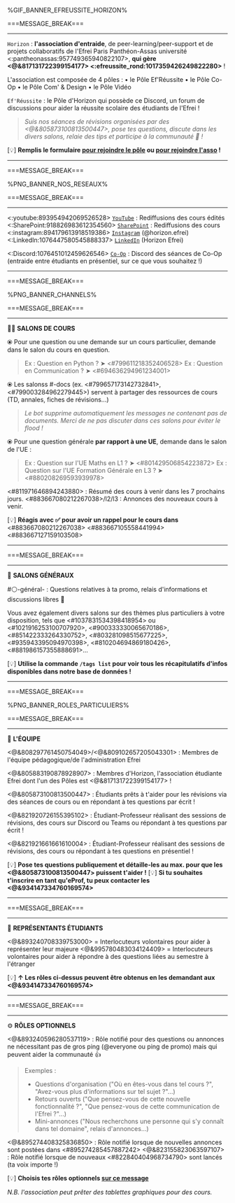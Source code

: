 %GIF_BANNER_EFREUSSITE_HORIZON%

===MESSAGE_BREAK===

** **
`Horizon` : **l'association d'entraide**, de peer-learning/peer-support et de projets collaboratifs de l'Efrei Paris Panthéon-Assas université <:pantheonassas:957749365940822107>, **qui gère <@&817131722399154177> <:efreussite_rond:1017359426249822280>** !

L'association est composée de 4 pôles :
  • le Pôle Ef'Réussite
  • le Pôle Co-Op
  • le Pôle Com' & Design
  • le Pôle Vidéo

`Ef'Réussite` : le Pôle d'Horizon qui possède ce Discord, un forum de discussions pour aider la réussite scolaire des étudiants de l'Efrei !
> *Suis nos séances de révisions organisées par des <@&805873100813500447>, pose tes questions, discute dans les divers salons, relaie des tips et participe à la communauté :100: !*

[:bulb:]   **Remplis le formulaire [pour rejoindre le pôle](https://bit.ly/EfRéussiteRecrute) ou [pour rejoindre l'asso](https://bit.ly/HorizonRecrute) !**

** **

===MESSAGE_BREAK===

%PNG_BANNER_NOS_RESEAUX%

===MESSAGE_BREAK===

** **
<:youtube:893954942069526528> [`YouTube`](https://bit.ly/HorizonYouTube) : Rediffusions des cours édités
<:SharePoint:918826983612354560> [`SharePoint`](https://bit.ly/EfRéussiteSP) : Rediffusions des cours
<:instagram:894179613918519386> [`Instagram`](https://bit.ly/HorizonInstagram) (@horizon.efrei)
<:LinkedIn:1076447580545888337> [`LinkedIn`](https://bit.ly/LinkedInHorizon) (Horizon Efrei)

<:Discord:1076451012459626546> [`Co-Op`](https://discord.gg/MVmqmkjQzy) : Discord des séances de Co-Op (entraide entre étudiants en présentiel, sur ce que vous souhaitez !)

** **

===MESSAGE_BREAK===

%PNG_BANNER_CHANNELS%

===MESSAGE_BREAK===

** **
:teacher: __**SALONS DE COURS**__

⦿ Pour une question ou une demande sur un cours particulier, demande dans le salon du cours en question.
> Ex : Question en Python ? ➤ <#799611218352406528>
> Ex : Question en Communication ? ➤ <#694636294961234001>

⦿ Les salonss #<module>-docs (ex. <#799657173142732841>, <#799003284962279445>) servent à partager des ressources de cours (TD, annales, fiches de révisions...)
> *Le bot supprime automatiquement les messages ne contenant pas de documents. Merci de ne pas discuter dans ces salons pour éviter le flood !*

⦿ Pour une question générale **par rapport à une UE**, demande dans le salon de l'UE :
> Ex :  Question sur l'UE Maths en L1 ? ➤ <#801429506854223872>
> Ex : Question sur l'UE Formation Générale en L3 ? ➤ <#880208269593939978>

<#811971646894243880> : Résumé des cours à venir dans les 7 prochains jours.
<#883667080212267038>/l2/l3 : Annonces des nouveaux cours à venir.


[:bulb:]   **Réagis avec :white_check_mark: pour avoir un rappel pour le cours dans** <#883667080212267038> <#883667105558441994> <#883667127159103508>

** **

===MESSAGE_BREAK===

** **
:book: __**SALONS GÉNÉRAUX**__

#:white_circle:-général-<promo> : Questions relatives à ta promo, relais d'informations et discussions libres :speech_balloon:

Vous avez également divers salons sur des thèmes plus particuliers à votre disposition, tels que
<#1037831534398418954> ou <#1021916253100707920>, <#900333330065670186>, <#851422333264330752>, <#803281098515677225>, <#935943395094970398>, <#810204694869180426>, <#881986157355888691>...

[:bulb:]   **Utilise la commande `/tags list` pour voir tous les récapitulatifs d'infos disponibles dans notre base de données !**

** **

===MESSAGE_BREAK===

%PNG_BANNER_ROLES_PARTICULIERS%

===MESSAGE_BREAK===

** **
:compass: __**L'ÉQUIPE**__

<@&808297761450754049>/<@&809102657205043301> : Membres de l'équipe pédagogique/de l'administration Efrei

<@&805883190878928907> : Membres d'Horizon, l'association étudiante Efrei dont l'un des Pôles est <@&817131722399154177> !

<@&805873100813500447> : Étudiants prêts à t'aider pour les révisions via des séances de cours ou en répondant à tes questions par écrit !

<@&821920726155395102> : Étudiant-Professeur réalisant des sessions de révisions, des cours sur Discord ou Teams ou répondant à tes questions par écrit !

<@&821921661661610004> : Étudiant-Professeur réalisant des sessions de révisions, des cours ou répondant à tes questions en présentiel !

[:bulb:]   **Pose tes questions publiquement et détaille-les au max. pour que les <@&805873100813500447> puissent t'aider !**
[:bulb:]   **Si tu souhaites t'inscrire en tant qu'eProf, tu peux contacter les <@&934147334760169574>**

** **

===MESSAGE_BREAK===

** **
🎩 __**REPRÉSENTANTS ÉTUDIANTS**__

<@&893240708339753000> = Interlocuteurs volontaires pour aider à représenter leur majeure
<@&995780483034124409> = Interlocuteurs volontaires pour aider à répondre à des questions liées au semestre à l'étranger

[:bulb:]   **↑ Les rôles ci-dessus peuvent être obtenus en les demandant aux <@&934147334760169574>**

** **

===MESSAGE_BREAK===

** **
⚙️ __**RÔLES OPTIONNELS**__

<@&893240596280537119> : Rôle notifié pour des questions ou annonces ne nécessitant pas de gros ping (@​everyone ou ping de promo) mais qui peuvent aider la communauté 👍
> Exemples :
> - Questions d'organisation ("Où en êtes-vous dans tel cours ?", "Avez-vous plus d'informations sur tel sujet ?"...)
> - Retours ouverts ("Que pensez-vous de cette nouvelle fonctionnalité ?", "Que pensez-vous de cette communication de l'Efrei ?"...)
> - Mini-annonces ("Nous recherchons une personne qui s'y connaît dans tel domaine", relais d'annonces...)

<@&895274408325836850> : Rôle notifié lorsque de nouvelles annonces sont postées dans <#895274285457887242>
<@&823155823063597107> : Rôle notifié lorsque de nouveaux <#822840404968734790> sont lancés (ta voix importe !)

[:bulb:]   **Choisis tes rôles optionnels [sur ce message](https://discord.com/channels/694220883815956580/892340236175147029/893859068475740190)**

*N.B. l'association peut prêter des tablettes graphiques pour des cours.*
